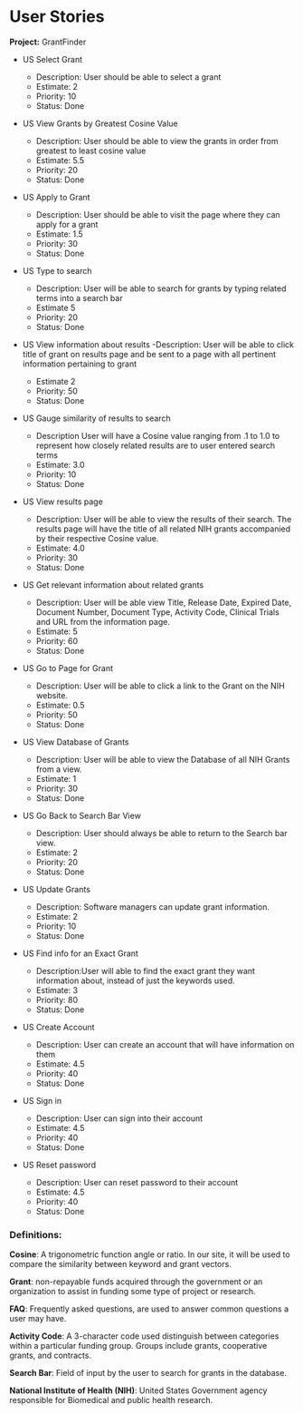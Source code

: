 # User Stories

**Project:** GrantFinder


- US Select Grant
  - Description: User should be able to select a grant
  - Estimate: 2
  - Priority: 10 
  - Status: Done

- US View Grants by Greatest Cosine Value
  - Description: User should be able to view the grants in order from greatest to least cosine value
  - Estimate: 5.5 
  - Priority: 20 
  - Status: Done 

- US Apply to Grant
  - Description: User should be able to visit the page where they can apply for a grant
  - Estimate: 1.5
  - Priority: 30 
  - Status: Done 

- US Type to search
  - Description: User will be able to search for grants by typing related terms into a search bar 
  - Estimate 5 
  - Priority: 20
  - Status: Done

- US View information about results
  -Description: User will be able to click title of grant on results page and be sent to a page with all pertinent information pertaining to grant
  - Estimate 2
  - Priority: 50
  - Status: Done

- US Gauge similarity of results to search 
  - Description User will have a Cosine value ranging from .1 to 1.0 to represent how closely related results are to user entered search terms
  - Estimate: 3.0
  - Priority: 10
  - Status: Done


- US View results page
  - Description: User will be able to view the results of their search. The results page will have the title of all related NIH grants accompanied by their respective Cosine value.
  - Estimate: 4.0
  - Priority: 30
  - Status: Done

- US Get relevant information about related grants 
  - Description: User will be able view Title, Release Date, Expired Date, Document Number, Document Type, Activity Code, Clinical Trials and URL from the information page.
  - Estimate: 5
  - Priority: 60
  - Status: Done

- US Go to Page for Grant
  - Description: User will be able to click a link to the Grant on the NIH website.
  - Estimate: 0.5
  - Priority: 50
  - Status: Done

- US View Database of Grants
  - Description: User will be able to view the Database of all NIH Grants from a view.
  - Estimate: 1
  - Priority: 30
  - Status: Done

- US Go Back to Search Bar View
  - Description: User should always be able to return to the Search bar view.
  - Estimate: 2
  - Priority: 20
  - Status: Done

- US Update Grants
  - Description: Software managers can update grant information.
  - Estimate: 2
  - Priority: 10
  - Status: Done

- US Find info for an Exact Grant
  - Description:User will able to find the exact grant they want information about, instead of just the keywords used.
  - Estimate: 3
  - Priority: 80
  - Status: Done

- US Create Account
  - Description: User can create an account that will have information on them
  - Estimate: 4.5
  - Priority:  40
  - Status: Done

- US Sign in
  - Description: User can sign into their account
  - Estimate: 4.5
  - Priority:  40
  - Status: Done

- US Reset password
  - Description: User can reset password to their account
  - Estimate: 4.5
  - Priority:  40
  - Status: Done


### Definitions:

**Cosine**: A trigonometric function angle or ratio. In our site, it will be used to compare the similarity between keyword and grant vectors.

**Grant**: non-repayable funds acquired through the government or an organization to assist in funding some type of project or research.

**FAQ**: Frequently asked questions, are used to answer common questions a user may have.

**Activity Code**: A 3-character code used distinguish between categories within a particular funding group.  Groups include grants, cooperative grants, and contracts.

**Search Bar**: Field of input by the user to search for grants in the database.

**National Institute of Health (NIH)**: United States Government agency responsible for Biomedical and public health research.
